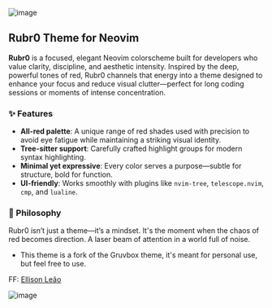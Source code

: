 ![image](https://github.com/user-attachments/assets/fe2f6dad-06af-47fe-b47a-39b107152f4d)

## Rubr0 Theme for Neovim

**Rubr0** is a focused, elegant Neovim colorscheme built for developers who value clarity, discipline, and aesthetic intensity. Inspired by the deep, powerful tones of red, Rubr0 channels that energy into a theme designed to enhance your focus and reduce visual clutter—perfect for long coding sessions or moments of intense concentration.

### ✨ Features

* **All-red palette**: A unique range of red shades used with precision to avoid eye fatigue while maintaining a striking visual identity.
* **Tree-sitter support**: Carefully crafted highlight groups for modern syntax highlighting.
* **Minimal yet expressive**: Every color serves a purpose—subtle for structure, bold for function.
* **UI-friendly**: Works smoothly with plugins like `nvim-tree`, `telescope.nvim`, `cmp`, and `lualine`.

### 📸 Philosophy

Rubr0 isn’t just a theme—it’s a mindset. It's the moment when the chaos of red becomes direction. A laser beam of attention in a world full of noise.

- This theme is a fork of the Gruvbox theme, it's meant for personal use, but feel free to use.

FF: [Ellison Leão](https://github.com/ellisonleao/gruvbox.nvim)

![image](https://github.com/user-attachments/assets/14f972e4-bcc2-4119-8a8e-2a08cf21b819)
